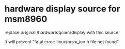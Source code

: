 # hardware display source for msm8960
replace original /hardware/qcom/display with this source.

It will prevent "fatal error: linux/msm_ion.h file not found".
